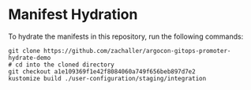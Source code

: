 # Manifest Hydration

To hydrate the manifests in this repository, run the following commands:

```shell
git clone https://github.com/zachaller/argocon-gitops-promoter-hydrate-demo
# cd into the cloned directory
git checkout a1e109369f1e42f8084060a749f656beb897d7e2
kustomize build ./user-configuration/staging/integration
```
